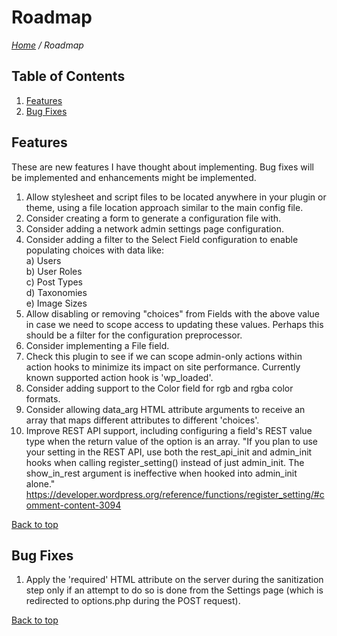 # Roadmap

*[Home](../README.md) / Roadmap*

## Table of Contents

1. [Features](#features)
2. [Bug Fixes](#bug-fixes)

## Features

These are new features I have thought about implementing. Bug fixes will be implemented and enhancements might be implemented.

1. Allow stylesheet and script files to be located anywhere in your plugin or theme, using a file location approach similar to the main config file.
2. Consider creating a form to generate a configuration file with.
3. Consider adding a network admin settings page configuration.
4. Consider adding a filter to the Select Field configuration to enable populating choices with data like:  
   a) Users  
   b) User Roles  
   c) Post Types  
   d) Taxonomies  
   e) Image Sizes  
5. Allow disabling or removing "choices" from Fields with the above value in case we need to scope access to updating these values. Perhaps this should be a filter for the configuration preprocessor.
6. Consider implementing a File field.
7. Check this plugin to see if we can scope admin-only actions within action hooks to minimize its impact on site performance. Currently known supported action hook is 'wp_loaded'.
8. Consider adding support to the Color field for rgb and rgba color formats.
9. Consider allowing data_arg HTML attribute arguments to receive an array that maps different attributes to different 'choices'.
10. Improve REST API support, including configuring a field's REST value type when the return value of the option is an array. "If you plan to use your setting in the REST API, use both the rest_api_init and admin_init hooks when calling register_setting() instead of just admin_init. The show_in_rest argument is ineffective when hooked into admin_init alone." https://developer.wordpress.org/reference/functions/register_setting/#comment-content-3094

[Back to top](#roadmap)

## Bug Fixes

1. Apply the 'required' HTML attribute on the server during the sanitization step only if an attempt to do so is done from the Settings page (which is redirected to options.php during the POST request).

[Back to top](#roadmap)
